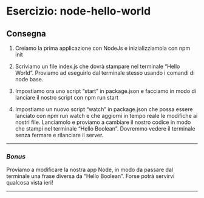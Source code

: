 # **Esercizio:** node-hello-world

## Consegna

1. Creiamo la prima applicazione con NodeJs e inizializziamola con npm init

2. Scriviamo un file index.js che dovrà stampare nel terminale “Hello World”. 
Proviamo ad eseguirlo dal terminale stesso usando i comandi di node base.

3. Impostiamo ora uno script “start” in package.json e facciamo in modo di lanciare il nostro script con npm run start

4. Impostiamo un nuovo script “watch” in package.json che possa essere lanciato con npm run watch e che aggiorni in tempo reale le modifiche ai nostri file. Lanciamolo e proviamo a cambiare il nostro codice in modo che stampi nel terminale “Hello Boolean”. Dovremmo vedere il terminale senza fermare e rilanciare il server.

---
### *Bonus*
Proviamo a modificare la nostra app Node, in modo da passare dal terminale una frase diversa da “Hello Boolean”. Forse potrà servirvi qualcosa vista ieri!

---